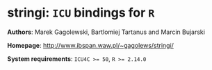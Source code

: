 **stringi**: `ICU` bindings for `R`
=======

**Authors**: Marek Gagolewski, Bartlomiej Tartanus and Marcin Bujarski

**Homepage**: http://www.ibspan.waw.pl/~gagolews/stringi/

**System requirements**: `ICU4C >= 50`, `R >= 2.14.0`
